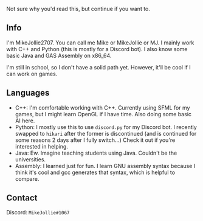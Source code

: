 Not sure why you'd read this, but continue if you want to.

## Info

I'm MikeJollie2707. You can call me Mike or MikeJollie or MJ. I mainly work with C++ and Python (this is mostly for a Discord bot). I also know some basic Java and GAS Assembly on x86_64.

I'm still in school, so I don't have a solid path yet. However, it'll be cool if I can work on games.

## Languages

- C++: I'm comfortable working with C++. Currently using SFML for my games, but I might learn OpenGL if I have time. Also doing some basic AI here.
- Python: I mostly use this to use `discord.py` for my Discord bot. I recently swapped to `hikari` after the former is discontinued (and is continued for some reasons 2 days after I fully switch...) Check it out if you're interested in helping.
- Java: Ew. Imagine teaching students using Java. Couldn't be the universities.
- Assembly: I learned just for fun. I learn GNU assembly syntax because I think it's cool and gcc generates that syntax, which is helpful to compare. 

## Contact

Discord: `MikeJollie#1067`

<!---
MikeJollie2707/MikeJollie2707 is a ✨ special ✨ repository because its `README.md` (this file) appears on your GitHub profile.
You can click the Preview link to take a look at your changes.
--->
